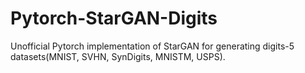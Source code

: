 # Pytorch-StarGAN-Digits
Unofficial Pytorch implementation of StarGAN for generating digits-5 datasets(MNIST, SVHN, SynDigits, MNISTM, USPS).
